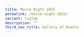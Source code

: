 ```yaml
---
title: Movie Night 2025
permalink: /movie-night-2025/
variant: tiptap
description: ""
third_nav_title: Gallery of Events
---
```

